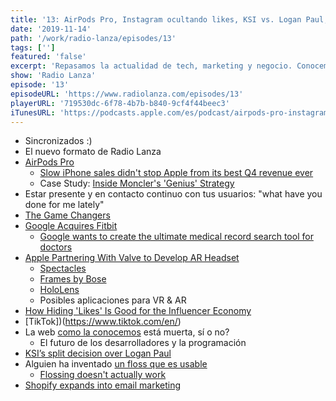 ```yaml
---
title: '13: AirPods Pro, Instagram ocultando likes, KSI vs. Logan Paul, Quip y Shopify'
date: '2019-11-14'
path: '/work/radio-lanza/episodes/13'
tags: ['']
featured: 'false'
excerpt: 'Repasamos la actualidad de tech, marketing y negocio. Conocemos sobres los nuevos AirPods Pro y la táctica de slow-drip de Apple, el impacto al mundo influencer de Instagram ocultando Likes, o cómo KSI vs. Logan Paul rejuvenecieron el boxeo. Descubriremos el amor de Marc por Quip y la próxima herramienta de Shopify para convertirse el lugar número uno de direct-to-consumer e-commerce.'
show: 'Radio Lanza'
episode: '13'
episodeURL: 'https://www.radiolanza.com/episodes/13'
playerURL: '719530dc-6f78-4b7b-b840-9cf4f44beec3'
iTunesURL: 'https://podcasts.apple.com/es/podcast/airpods-pro-instagram-ocultando-likes-ksi-vs-logan/id1468000755?i=1000456765773'
---
```


- Sincronizados :)
- El nuevo formato de Radio Lanza
- [AirPods Pro](https://www.apple.com/airpods-pro/)
  - [Slow iPhone sales didn't stop Apple from its best Q4 revenue ever](https://www.theverge.com/2019/10/30/20940562/apple-q4-2019-earnings-iphone-sales-record-revenue-slow-services-income-mac-ipad-tim-cook)
  - Case Study: [Inside Moncler's 'Genius' Strategy](https://www.businessoffashion.com/articles/education/case-study-moncler-genius-luxury-strategy)
- Estar presente y en contacto continuo con tus usuarios: "what have you done for me lately"
- [The Game Changers](https://www.netflix.com/title/81157840)
- [Google Acquires Fitbit](https://www.dcrainmaker.com/2019/11/google-acquires-fitbit-what-it-actually-means-to-wearables-and-the-industry.html)
  - [Google wants to create the ultimate medical record search tool for doctors](https://thenextweb.com/google/2019/11/04/google-wants-to-create-the-ultimate-medical-record-search-tool-for-doctors/)
- [Apple Partnering With Valve to Develop AR Headset](https://www.macrumors.com/2019/11/04/apple-has-partnered-with-valve-ar-headset/)
  - [Spectacles](https://www.spectacles.com/)
  - [Frames by Bose](https://www.bose.com/en_us/products/frames.html)
  - [HoloLens](https://www.microsoft.com/en-us/hololens/buy)
  - Posibles aplicaciones para VR & AR
- [How Hiding 'Likes' Is Good for the Influencer Economy](https://www.businessoffashion.com/articles/professional/how-hiding-likes-is-good-for-the-influencer-economy)
- [TikTok])(https://www.tiktok.com/en/)
- La web [como la conocemos](https://www.theverge.com/2019/10/29/20932848/google-new-shortcuts-domain-register-websites-spotify) está muerta, sí o no?
  - El futuro de los desarrolladores y la programación
- [KSI’s split decision over Logan Paul](https://www.bloodyelbow.com/2019/11/10/20957493/they-said-what-pros-and-not-so-pros-react-to-ksis-split-decision-over-logan-paul-boxing)
- Alguien ha inventado [un floss que es usable](https://www.getquip.com/products/refillable-floss)
  - [Flossing doesn't actually work](https://health.usnews.com/wellness/articles/2016-08-02/flossing-doesnt-actually-work-investigation-concludes)
- [Shopify expands into email marketing](https://techcrunch.com/2019/11/05/shopify-email/)
